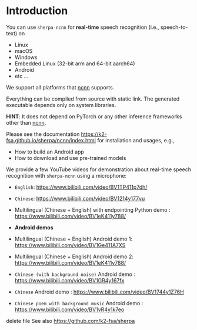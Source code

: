 # Introduction

You can use `sherpa-ncnn` for **real-time** speech recognition (i.e., speech-to-text)
on
 
  - Linux
  - macOS
  - Windows
  - Embedded Linux (32-bit arm and 64-bit aarch64)
  - Android
  - etc ...

We support all platforms that [ncnn](https://github.com/tencent/ncnn) supports.

Everything can be compiled from source with static link. The generated
executable depends only on system libraries.

**HINT**: It does not depend on PyTorch or any other inference frameworks
other than [ncnn](https://github.com/tencent/ncnn).

Please see the documentation <https://k2-fsa.github.io/sherpa/ncnn/index.html>
for installation and usages, e.g.,

  - How to build an Android app
  - How to download and use pre-trained models

We provide a few YouTube videos for demonstration about real-time speech recognition
with `sherpa-ncnn` using a microphone:

  - `English`: <https://www.bilibili.com/video/BV1TP411p7dh/>
  - `Chinese`: <https://www.bilibili.com/video/BV1214y177vu>

  - Multilingual (Chinese + English) with endpointing Python demo : <https://www.bilibili.com/video/BV1eK411y788/>

  - **Android demos**

  - Multilingual (Chinese + English) Android demo 1: <https://www.bilibili.com/video/BV1Ge411A7XS>
  - Multilingual (Chinese + English) Android demo 2: <https://www.bilibili.com/video/BV1eK411y788/>
  - `Chinese (with background noise)` Android demo : <https://www.bilibili.com/video/BV1GR4y167fx>
  - `Chinese` Android demo : <https://www.bilibili.com/video/BV1744y1Z76H>
  - `Chinese poem with background music` Android demo : <https://www.bilibili.com/video/BV1vR4y1k7eo>
	
delete file
See also <https://github.com/k2-fsa/sherpa>
